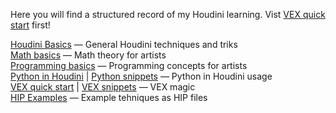 Here you will find a structured record of my Houdini learning. Vist [VEX quick start](vex-quick-start) first!

[Houdini Basics](houdini-basics) — General Houdini techniques and triks  
[Math basics](Math-basics) — Math theory for artists  
[Programming basics](programming-basics) — Programming concepts for artists  
[Python in Houdini](python) | [Python snippets](python-snippets) — Python in Houdini usage  
[VEX quick start](vex-quick-start) | [VEX snippets](vex-snippets) — VEX magic  
[HIP Examples](examples) — Example tehniques as HIP files